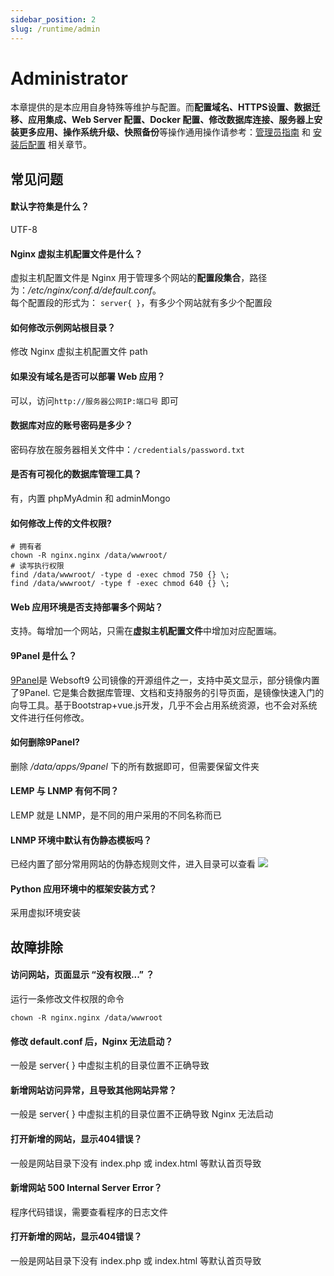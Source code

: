 ```yaml
---
sidebar_position: 2
slug: /runtime/admin
---
```


# Administrator

本章提供的是本应用自身特殊等维护与配置。而**配置域名、HTTPS设置、数据迁移、应用集成、Web Server 配置、Docker 配置、修改数据库连接、服务器上安装更多应用、操作系统升级、快照备份**等操作通用操作请参考：[管理员指南](../administrator) 和 [安装后配置](../install/setup) 相关章节。

## 常见问题

#### 默认字符集是什么？

UTF-8

#### Nginx 虚拟主机配置文件是什么？

虚拟主机配置文件是 Nginx 用于管理多个网站的**配置段集合**，路径为：*/etc/nginx/conf.d/default.conf*。  
每个配置段的形式为： `server{ }`，有多少个网站就有多少个配置段

#### 如何修改示例网站根目录？

修改 Nginx 虚拟主机配置文件 path 

#### 如果没有域名是否可以部署 Web 应用？

可以，访问`http://服务器公网IP:端口号` 即可

#### 数据库对应的账号密码是多少？

密码存放在服务器相关文件中：`/credentials/password.txt`

#### 是否有可视化的数据库管理工具？

有，内置 phpMyAdmin 和 adminMongo

#### 如何修改上传的文件权限?

```shell
# 拥有者
chown -R nginx.nginx /data/wwwroot/
# 读写执行权限
find /data/wwwroot/ -type d -exec chmod 750 {} \;
find /data/wwwroot/ -type f -exec chmod 640 {} \;
```

#### Web 应用环境是否支持部署多个网站？

支持。每增加一个网站，只需在**虚拟主机配置文件**中增加对应配置端。

#### 9Panel 是什么？

[9Panel](https://github.com/Websoft9/9panel)是 Websoft9 公司镜像的开源组件之一，支持中英文显示，部分镜像内置了9Panel. 它是集合数据库管理、文档和支持服务的引导页面，是镜像快速入门的向导工具。基于Bootstrap+vue.js开发，几乎不会占用系统资源，也不会对系统文件进行任何修改。

#### 如何删除9Panel?

删除 */data/apps/9panel* 下的所有数据即可，但需要保留文件夹

#### LEMP 与 LNMP 有何不同？

LEMP 就是 LNMP，是不同的用户采用的不同名称而已

#### LNMP 环境中默认有伪静态模板吗？

已经内置了部分常用网站的伪静态规则文件，进入目录可以查看
![](http://libs.websoft9.com/Websoft9/DocsPicture/zh/lnmp-multi/lnmp-rewrite-1-websoft9.png)

#### Python 应用环境中的框架安装方式？

采用虚拟环境安装


## 故障排除

#### 访问网站，页面显示 “没有权限...” ？

运行一条修改文件权限的命令
~~~
chown -R nginx.nginx /data/wwwroot
~~~

#### 修改 default.conf 后，Nginx 无法启动？

一般是 server{ } 中虚拟主机的目录位置不正确导致

#### 新增网站访问异常，且导致其他网站异常？

一般是 server{ } 中虚拟主机的目录位置不正确导致 Nginx 无法启动

#### 打开新增的网站，显示404错误？

一般是网站目录下没有 index.php 或 index.html 等默认首页导致

#### 新增网站 500 Internal Server Error？

程序代码错误，需要查看程序的日志文件

#### 打开新增的网站，显示404错误？

一般是网站目录下没有 index.php 或 index.html 等默认首页导致